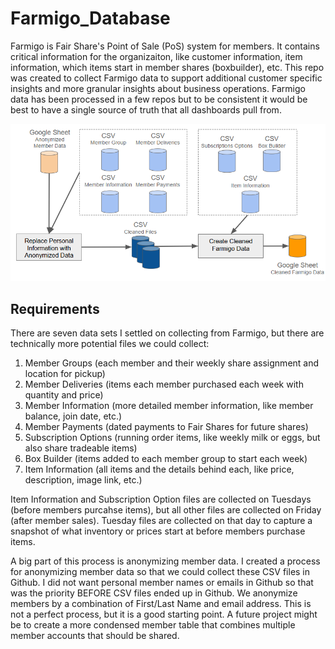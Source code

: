 # Farmigo_Database
Farmigo is Fair Share's Point of Sale (PoS) system for members. It contains critical information for the organizaiton, like customer information, item information, which items start in member shares (boxbuilder), etc. This repo was created to collect Farmigo data to support additional customer specific insights and more granular insights about business operations. Farmigo data has been processed in a few repos but to be consistent it would be best to have a single source of truth that all dashboards pull from. 

![alt text](process_image.PNG "Stepped Process for Farmigo Data Process")

## Requirements

There are seven data sets I settled on collecting from Farmigo, but there are technically more potential files we could collect:
1. Member Groups (each member and their weekly share assignment and location for pickup)
2. Member Deliveries (items each member purchased each week with quantity and price)
3. Member Information (more detailed member information, like member balance, join date, etc.)
4. Member Payments (dated payments to Fair Shares for future shares)
5. Subscription Options (running order items, like weekly milk or eggs, but also share tradeable items)
6. Box Builder (items added to each member group to start each week)
7. Item Information (all items and the details behind each, like price, description, image link, etc.)

Item Information and Subscription Option files are collected on Tuesdays (before members purcahse items), but all other files are collected on Friday (after member sales). Tuesday files are collected on that day to capture a snapshot of what inventory or prices start at before members purchase items.

A big part of this process is anonymizing member data. I created a process for anonymizing member data so that we could collect these CSV files in Github. I did not want personal member names or emails in Github so that was the priority BEFORE CSV files ended up in Github. We anonymize members by a combination of First/Last Name and email address. This is not a perfect process, but it is a good starting point. A future project might be to create a more condensed member table that combines multiple member accounts that should be shared. 
